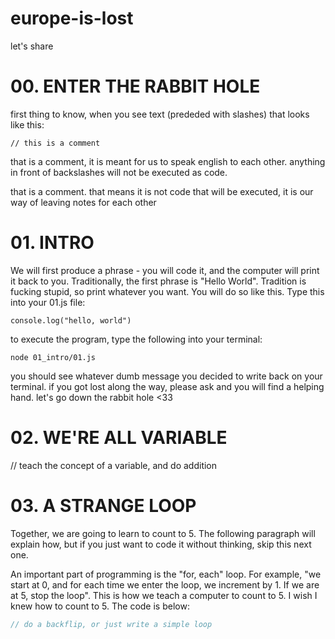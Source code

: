 # europe-is-lost
let's share

# 00. ENTER THE RABBIT HOLE
first thing to know, when you see text (prededed with slashes) that looks like this:

`// this is a comment`

that is a comment, it is meant for us to speak english to each other. anything in front of backslashes will not be executed as code.

that is a comment. that means it is not code that will be executed, it is our way of leaving notes for each other

# 01. INTRO 
We will first produce a phrase - you will code it, and the computer will print it back to you. Traditionally, the first phrase is "Hello World". Tradition is fucking stupid, so print whatever you want. You will do so like this. Type this into your 01.js file:

`console.log("hello, world")`

to execute the program, type the following into your terminal:

`node 01_intro/01.js`

you should see whatever dumb message you decided to write back on your terminal. if you got lost along the way, please ask and you will find a helping hand. let's go down the rabbit hole <33

# 02. WE'RE ALL VARIABLE
// teach the concept of a variable, and do addition

# 03. A STRANGE LOOP
Together, we are going to learn to count to 5. The following paragraph will explain how, but if you just want to code it without thinking, skip this next one.

An important part of programming is the "for, each" loop. For example, "we start at 0, and for each time we enter the loop, we increment by 1. If we are at 5, stop the loop". This is how we teach a computer to count to 5. I wish I knew how to count to 5. The code is below:

```js
// do a backflip, or just write a simple loop

```
